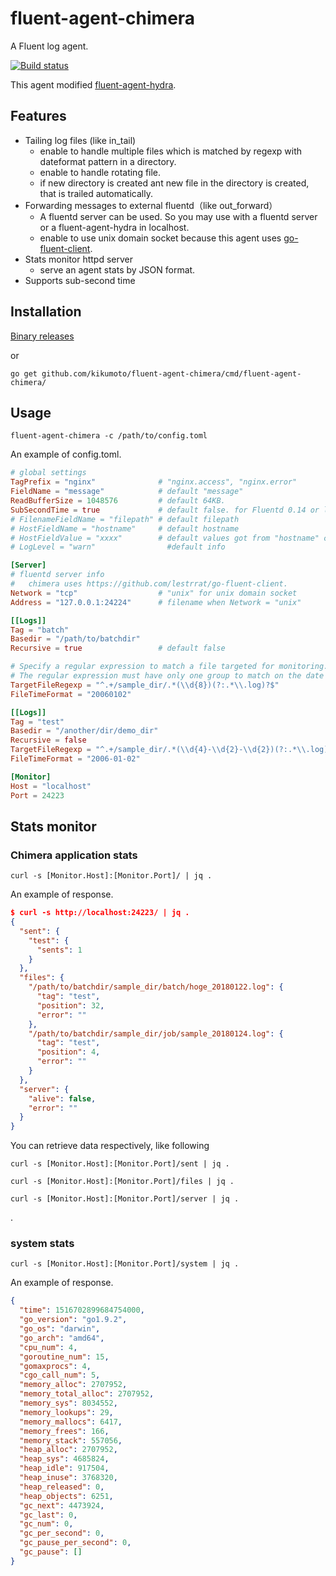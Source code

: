 # fluent-agent-chimera

A Fluent log agent.

[![Build status](https://travis-ci.org/kikumoto/fluent-agent-chimera.svg?branch=master)](https://travis-ci.org/kikumoto/fluent-agent-chimera)

This agent modified [fluent-agent-hydra](https://github.com/fujiwara/fluent-agent-hydra).

## Features

- Tailing log files (like in_tail)
    * enable to handle multiple files which is matched by regexp with dateformat pattern in a directory.
    * enable to handle rotating file.
    * if new directory is created ant new file in the directory is created, that is trailed automatically.
- Forwarding messages to external fluentd（like out_forward）
    * A fluentd server can be used. So you may use with a fluentd server or a fluent-agent-hydra in localhost.
    * enable to use unix domain socket because this agent uses [go-fluent-client](https://github.com/lestrrat/go-fluent-client).
- Stats monitor httpd server
    * serve an agent stats by JSON format.
- Supports sub-second time

## Installation

[Binary releases](https://github.com/kikumoto/fluent-agent-chimera/releases)

or

```
go get github.com/kikumoto/fluent-agent-chimera/cmd/fluent-agent-chimera/
```

## Usage

```
fluent-agent-chimera -c /path/to/config.toml
```

An example of config.toml.

```toml
# global settings
TagPrefix = "nginx"              # "nginx.access", "nginx.error"
FieldName = "message"            # default "message"
ReadBufferSize = 1048576         # default 64KB.
SubSecondTime = true             # default false. for Fluentd 0.14 or later only
# FilenameFieldName = "filepath" # default filepath
# HostFieldName = "hostname"     # default hostname
# HostFieldValue = "xxxx"        # default values got from "hostname" command
# LogLevel = "warn"                #default info

[Server]
# fluentd server info
#   chimera uses https://github.com/lestrrat/go-fluent-client.
Network = "tcp"                  # "unix" for unix domain socket
Address = "127.0.0.1:24224"      # filename when Network = "unix"

[[Logs]]
Tag = "batch"
Basedir = "/path/to/batchdir"
Recursive = true                 # default false

# Specify a regular expression to match a file targeted for monitoring. 
# The regular expression must have only one group to match on the date and time.
TargetFileRegexp = "^.+/sample_dir/.*(\\d{8})(?:.*\\.log)?$"
FileTimeFormat = "20060102"

[[Logs]]
Tag = "test"
Basedir = "/another/dir/demo_dir"
Recursive = false
TargetFileRegexp = "^.+/sample_dir/.*(\\d{4}-\\d{2}-\\d{2})(?:.*\\.log)?$"
FileTimeFormat = "2006-01-02"

[Monitor]
Host = "localhost"
Port = 24223
```

## Stats monitor

### Chimera application stats

`curl -s [Monitor.Host]:[Monitor.Port]/ | jq .`

An example of response.

```json
$ curl -s http://localhost:24223/ | jq .
{
  "sent": {
    "test": {
      "sents": 1
    }
  },
  "files": {
    "/path/to/batchdir/sample_dir/batch/hoge_20180122.log": {
      "tag": "test",
      "position": 32,
      "error": ""
    },
    "/path/to/batchdir/sample_dir/job/sample_20180124.log": {
      "tag": "test",
      "position": 4,
      "error": ""
    }
  },
  "server": {
    "alive": false,
    "error": ""
  }
}
```

You can retrieve data respectively, like following

`curl -s [Monitor.Host]:[Monitor.Port]/sent | jq .`

`curl -s [Monitor.Host]:[Monitor.Port]/files | jq .`

`curl -s [Monitor.Host]:[Monitor.Port]/server | jq .`

.


### system stats

`curl -s [Monitor.Host]:[Monitor.Port]/system | jq .`

An example of response.

```json
{
  "time": 1516702899684754000,
  "go_version": "go1.9.2",
  "go_os": "darwin",
  "go_arch": "amd64",
  "cpu_num": 4,
  "goroutine_num": 15,
  "gomaxprocs": 4,
  "cgo_call_num": 5,
  "memory_alloc": 2707952,
  "memory_total_alloc": 2707952,
  "memory_sys": 8034552,
  "memory_lookups": 29,
  "memory_mallocs": 6417,
  "memory_frees": 166,
  "memory_stack": 557056,
  "heap_alloc": 2707952,
  "heap_sys": 4685824,
  "heap_idle": 917504,
  "heap_inuse": 3768320,
  "heap_released": 0,
  "heap_objects": 6251,
  "gc_next": 4473924,
  "gc_last": 0,
  "gc_num": 0,
  "gc_per_second": 0,
  "gc_pause_per_second": 0,
  "gc_pause": []
}
```
